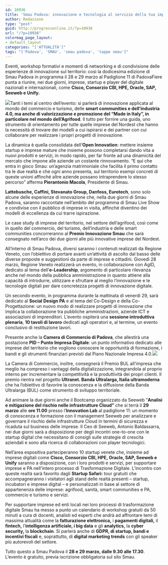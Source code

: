 ```yaml
---
id: 10936
title: 'Smau Padova: innovazione e tecnologia al servizio della tua impresa'
author: Redazione
type: "post"
guid: http://progressonline.it/?p=10936
url: "/?p=10936"
colormag_page_layout:
- default_layout
categories: "['ATTUALITÀ']"
tags: "['Padova', 'SMAU', 'smau padova', 'tappe smau']"
---
```


Eventi, workshop formativi e momenti di networking e di condivisione delle esperienze di innovazione sul territorio: così la dodicesima edizione di Smau Padova in programma il 28 e 29 marzo al Padiglione 11 di PadovaFiere punta a riunire, nei due giorni, imprese, startup e player del digitale nazionali e internazionali, come **Cisco, Consorzio CBI, HPE, Oracle, SAP, Seeweb e Unify.**

![](https://progressonline.it/wp-content/uploads/2019/03/smau-padova-2019-24314.1920x1080-1024x1024.jpg)Tanti i temi al centro dell’evento: si parlerà di innovazione applicata al mondo del commercio e turismo, delle **smart communities e dell’industria 4.0, ma anche di valorizzazione e promozione del “Made in Italy”, in particolare nel mondo dell’Agrifood**. Il tutto per fornire una guida, uno strumento di orientamento per tutte quelle imprese del Nordest che hanno la necessità di trovare dei modelli a cui ispirarsi e dei partner con cui collaborare per realizzare i propri progetti di innovazione.

La dinamica è quella consolidata dell’**Open Innovation**: mettere insieme startup e imprese mature che insieme possono completarsi dando vita a nuovi prodotti e servizi, in modo rapido, per far fronte ad una dinamicità del mercato che impone alle aziende un costante rinnovamento. “E qui che entra in gioco Smau: un’agenzia matrimoniale che facilita il primo contatto tra le due realtà e che ogni anno presenta, sul territorio esempi concreti di queste unioni affinché altre aziende possano intraprendere lo stesso percorso” afferma **Pierantonio Macola**, Presidente di Smau.

**Lattebusche, Caffini, Stevanato Group, Danfoss, Eurotech**, sono solo alcune delle esperienze di innovazione che, nella due giorni di Smau Padova, saranno raccontate nell’ambito del programma di Smau Live Show e condivise con il pubblico di imprese in visita, affinché diventino dei modelli di eccellenza da cui trarre ispirazione.

Le case study di imprese del territorio, nel settore dell’agrifood, così come in quello del commercio, del turismo, dell’industria e delle smart communities concorreranno al **Premio Innovazione Smau** che sarà consegnato nell’arco dei due giorni alle più innovative imprese del Nordest.

All’interno di Smau Padova, diversi saranno i contenuti realizzati da Regione Veneto, con l’obiettivo di portare avanti un’attività di ascolto dal basso delle diverse proposte e suggestioni da parte di imprese e cittadini. Giovedì 28 marzo, Regione Veneto realizzerà un evento, in collaborazione con AgID, dedicato al tema dell’**e-Leadership**, argomento di particolare rilevanza anche nel mondo della pubblica amministrazione in quanto attiene alla capacità di introdurre, utilizzare e sfruttare al meglio l’innovazione e le tecnologie digitali per dare concretezza progetti di innovazione digitale.

Un secondo evento, in programma durante la mattinata di venerdì 29, sarà dedicato al **Social Design PA** e al tema del Co-Design e della Co-Progettazione: un nuovo modo di realizzare progetti di innovazione che implica la collaborazione tra pubbliche amministrazioni, aziende ICT e associazioni di imprenditori. L’evento ospiterà una **sessione introduttiva plenaria**, **10 tavoli di lavoro** dedicati agli operatori e, al termine, un evento conclusivo di restituzione lavori.

Presente anche la **Camera di Commercio di Padova**, che allestirà una postazione **PID – Punto Impresa Digitale**: un punto informativo dedicato alle imprese del territorio che vogliono conoscere le opportunità di formazione, i bandi e gli strumenti finanziari previsti dal Piano Nazionale Impresa 4.0.![](https://progressonline.it/wp-content/uploads/2019/03/smau-1.jpg)

La Camera di Commercio, inoltre, consegnerà il Premio BUL all’impresa che meglio ha compreso i vantaggi della digitalizzazione, integrandola al proprio interno per incrementare la competitività e la produttività dei propri clienti. Il premio rientra nel progetto **Ultranet. Banda Ultralarga, Italia ultramoderna** che ha l’obiettivo di favorire la conoscenza e la diffusione della Banda Ultralarga (BUL) come strumento di sviluppo territoriale.

Ad animare la due giorni anche il Bootcamp organizzato da Seeweb ”**Analisi e mitigazione del rischio nelle infrastrutture Cloud”** che si terrà il **29 marzo** alle **ore 11.00** presso l’**Innovation Lab** al padiglione 11: un momento di conoscenza e formazione con il management Seeweb per analizzare e governare il rischio delle infrastrutture Cloud in termini di sicurezza e ricaduta sul business delle imprese. Il Ceo di Seeweb, Antonio Baldassarra, nei due giorni sarà a disposizione per degli incontri one-to-one con le startup digital che necessitano di consigli sulle strategie di crescita aziendali e sono alla ricerca di collaborazioni con player tecnologici.

Nell’area espositiva parteciperanno 10 startup venete che, insieme ad imprese digitali come **Cisco, Consorzio CBI, HPE, Oracle, SAP, Seeweb e Unify** saranno a disposizione, con i loro prodotti e servizi, per supportare imprese e PA nell’intero processo di Trasformazione Digitale. L’incontro con queste realtà sarà favorito dagli **Startup Safari:** tour gratuiti che accompagneranno i visitatori agli stand delle realtà presenti – startup, incubatori e imprese digital – e personalizzati in base al settore di appartenenza delle imprese: agrifood, sanità, smart communities e PA, commercio e turismo e servizi.

Per supportare imprese ed enti locali nei loro processi di trasformazione digitale Smau ha messo a punto un calendario di workshop gratuiti da 50 minuti a cura di docenti, analisti ed esperti che andrà ad affrontare temi di massima attualità come la **fatturazione elettronica,** i **pagamenti digitali,** il **fintech,** l’**intelligenza artificiale, i big data** e gli **analytics,** la **cyber security,** la **blockchain**. Si parlerà anche di **GDPR, di startup, bandi e incentivi fiscali** e, soprattutto, di **digital marketing trends** con gli speaker più autorevoli del settore.

Tutto questo a Smau Padova il **28 e 29 marzo, dalle 9.30 alle 17.30**. L’evento è gratuito, previa iscrizione obbligatoria sul sito Smau.